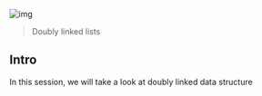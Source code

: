 ![img](https://assets.imaginablefutures.com/media/images/ALX_Logo.max-200x150.png)
> Doubly linked lists

## Intro 

In this session, we will take a look at doubly linked data structure 